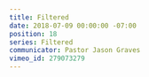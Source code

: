 ```yaml
---
title: Filtered
date: 2018-07-09 00:00:00 -07:00
position: 18
series: Filtered
communicator: Pastor Jason Graves
vimeo_id: 279073279
---
```


